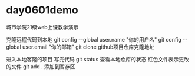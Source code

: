 # day0601demo
城市学院21级web上课教学演示

克隆远程代码到本地
git config --global user.name "你的用户名"
git config --global user.email "你的邮箱"
git clone github项目仓库克隆地址

进入本地客隆的项目
写完代码
git status 查看本地仓库的状态
红色文件表示更改的文件
git add . 添加到暂存区

